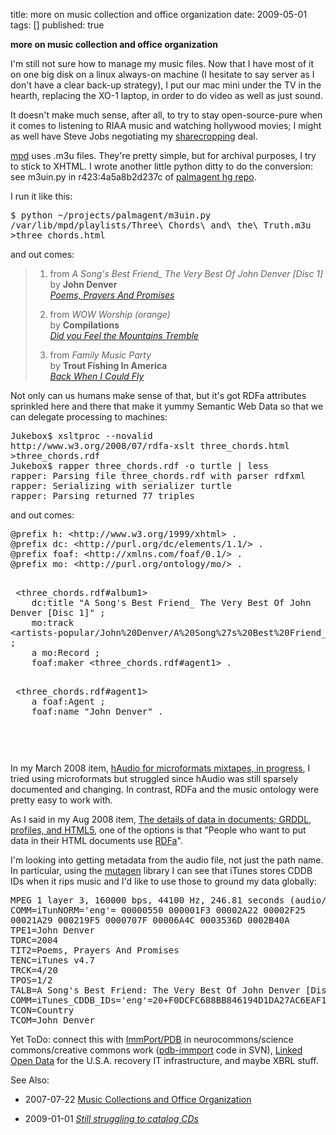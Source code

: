 title: more on music collection and office organization
date: 2009-05-01
tags: []
published: true

<b>more on music collection and office organization</b>

<p> I'm still not sure how to manage my music files. Now that I
have most of it on one big disk on a linux always-on machine
(I hesitate to say server as I don't have a clear back-up
strategy), I put our mac mini under the TV in the hearth,
replacing the XO-1 laptop, in order to do video as well as
just sound.

<p> It doesn't make much sense, after all, to try to stay
open-source-pure when it comes to listening to RIAA music
and watching hollywood movies; I might as well have Steve
Jobs negotiating my <a href="http://www.tbray.org/ongoing/When/200x/2003/07/12/WebsThePlace">sharecropping</a>
deal.

<p> <a href="/proj/mpd/">mpd</a> uses .m3u files. They're pretty
simple, but for archival purposes, I try to stick to XHTML.
I wrote another little python ditty to do the conversion:
see m3uin.py in r423:4a5a8b2d237c of
<a href="http://bitbucket.org/DanC/palmagent/">palmagent hg
repo</a>.

<p> I run it like this:

<p> <pre>
$ python ~/projects/palmagent/m3uin.py
/var/lib/mpd/playlists/Three\ Chords\ and\ the\ Truth.m3u
&gt;three_chords.html
</pre>

<p> and out comes:

<p> <blockquote><ol>
<li>
from <cite>A Song's Best Friend_ The Very Best Of John Denver [Disc
1]</cite>
<br> by <span><b>John Denver</b></span>
<br><a href="artists-popular/John%20Denver/A%20Song%27s%20Best%20Friend_%20The%20Very%20Best%20Of%20John%20Denver%20%5BDisc%201%5D/1-04%20Poems%2C%20Prayers%20And%20Promises.mp3"><em>Poems, Prayers And Promises</em></a>

<p> <li>
from <cite>WOW Worship (orange)</cite>
<br> by <span><b>Compilations</b></span>
<br><a href="artists-popular/Compilations/WOW%20Worship%20%28orange%29/1-01%20Did%20you%20Feel%20the%20Mountains%20Tremble.mp3"><em>Did you Feel the Mountains
Tremble</em></a>

<p> <li>
from <cite>Family Music Party</cite>
<br> by <span><b>Trout Fishing In America</b></span>
<br><a href="artists-popular/Trout%20Fishing%20In%20America/Family%20Music%20Party/14%20-%20Back%20When%20I%20Could%20Fly.flac"><em>Back When I Could Fly</em></a>
</ol>
</blockquote>

<p> Not only can us humans make sense of that, but it's 
got RDFa attributes sprinkled here
and there that make it yummy Semantic Web Data
so that we can delegate processing to machines:

<p> <pre>
Jukebox$ xsltproc --novalid
http://www.w3.org/2008/07/rdfa-xslt three_chords.html 
&gt;three_chords.rdf
Jukebox$ rapper three_chords.rdf -o turtle | less
rapper: Parsing file three_chords.rdf with parser rdfxml
rapper: Serializing with serializer turtle
rapper: Parsing returned 77 triples
</pre>

<p> and out comes:

<p> <pre>
@prefix h: &lt;http://www.w3.org/1999/xhtml&gt; .
@prefix dc: &lt;http://purl.org/dc/elements/1.1/&gt; .
@prefix foaf: &lt;http://xmlns.com/foaf/0.1/&gt; .
@prefix mo: &lt;http://purl.org/ontology/mo/&gt; .

<p> &lt;three_chords.rdf#album1&gt;
    dc:title "A Song's Best Friend_ The Very Best Of John
Denver [Disc 1]" ;
    mo:track
&lt;artists-popular/John%20Denver/A%20Song%27s%20Best%20Friend_%20The%20Very%20Best%20Of%20John%20Denver%20%5BDisc%201%5D/1-04%20Poems%2C%20Prayers%20And%20Promises.mp3&gt;
;
    a mo:Record ;
    foaf:maker &lt;three_chords.rdf#agent1&gt; .

<p> &lt;three_chords.rdf#agent1&gt;
    a foaf:Agent ;
    foaf:name "John Denver" .

<p> </pre>


<p> In my March 2008 item, <a href="http://dig.csail.mit.edu/breadcrumbs/node/228">hAudio
for microformats mixtapes, in progress</a>, I tried using
microformats but struggled since hAudio was still sparsely
documented and changing. In contrast, RDFa and the music
ontology were pretty easy to work with.

<p> As I said in my Aug 2008 item, <a href="http://dig.csail.mit.edu/breadcrumbs/node/240">The details of data in documents; GRDDL,
profiles, and HTML5</a>, one of the options
is that "People who want to put data in their HTML
documents use <a href="http://esw.w3.org/topic/RDFa">RDFa</a>".

<p> I'm looking into getting metadata from the audio
file, not just the path name. In particular,
using the <a href="http://code.google.com/p/quodlibet/wiki/Mutagen">mutagen</a>
library I can see that iTunes stores CDDB IDs when it rips
music and I'd like to use those to ground
my data globally:

<p> <pre>
MPEG 1 layer 3, 160000 bps, 44100 Hz, 246.81 seconds (audio/mp3)
COMM=iTunNORM='eng'= 00000550 000001F3 00002A22 00002F25
00021A29 000219F5 0000707F 00006A4C 0003536D 0002B40A
TPE1=John Denver
TDRC=2004
TIT2=Poems, Prayers And Promises
TENC=iTunes v4.7
TRCK=4/20
TPOS=1/2
TALB=A Song's Best Friend: The Very Best Of John Denver [Disc 1]
COMM=iTunes_CDDB_IDs='eng'=20+F0DCFC688BB846194D1DA27AC6EAF16D+4607205
TCON=Country
TCOM=John Denver
</pre>


<p> Yet ToDo: connect this with <a href="http://neurocommons.org/page/ImmPort/PDB">ImmPort/PDB</a>
in neurocommons/science commons/creative commons work (<a href="http://svn.neurocommons.org/svn/trunk/convert/pdb-immport/">pdb-immport</a>
code in SVN),
 <a href="http://www.thenationaldialogue.org/ideas/linked-open-data">Linked
Open Data</a> for the U.S.A. recovery IT infrastructure,
and maybe XBRL stuff.


<p> See Also:

<p> <ul>
<li>
2007-07-22 <a href="http://www.advogato.org/person/connolly/diary/53.html">Music
Collections and Office Organization</a>

<p> <li>
2009-01-01 <a href="http://www.advogato.org/person/connolly/diary/61.html"><cite>Still
struggling to catalog CDs</cite></a>


</ul>